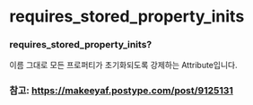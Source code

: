 # requires_stored_property_inits

### requires_stored_property_inits?

이름 그대로 모든 프로퍼티가 초기화되도록 강제하는 Attribute입니다.

### 참고: https://makeeyaf.postype.com/post/9125131
